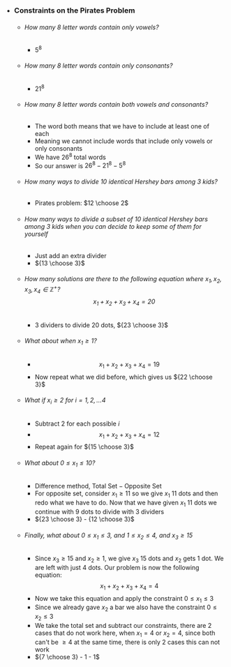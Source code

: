 
- ### Constraints on the Pirates Problem
	- ###### How many $8$ letter words contain only vowels?
		- $5^8$
	- ###### How many $8$ letter words contain only consonants?
		- $21^8$
	- ###### How many $8$ letter words contain both vowels and consonants?
		- The word both means that we have to include at least one of each
		- Meaning we cannot include words that include only vowels or only consonants
		- We have $26^8$ total words
		- So our answer is $26^8-21^8-5^8$
	- ###### How many ways to divide $10$ identical Hershey bars among $3$ kids?
		- Pirates problem: $12 \choose 2$
	- ###### How many ways to divide a subset of $10$ identical Hershey bars among $3$ kids when you can decide to keep some of them for yourself
		- Just add an extra divider
		- ${13 \choose 3}$
	- ###### How many solutions are there to the following equation where $x_1,x_2,x_3,x_4\in\mathbb{Z}^+$? $$x_1+x_2+x_3+x_4=20$$
		- $3$ dividers to divide $20$ dots, ${23 \choose 3}$
	- ###### What about when $x_{1}\ge 1$?
		- $$x_1+x_2+x_3+x_4=19$$
		- Now repeat what we did before, which gives us ${22 \choose 3}$
	- ###### What if $x_{i}\ge 2$ for $i = 1,2,\dots4$
		- Subtract $2$ for each possible $i$
		- $$x_1+x_2+x_3+x_4=12$$
		- Repeat again for ${15 \choose 3}$
	- ###### What about $0 \le x_{1}\le 10$?
		- Difference method, $\text{Total Set} - \text{Opposite Set}$
		- For opposite set, consider $x_{1}\ge11$ so we give $x_1$ $11$ dots and then redo what we have to do. Now that we have given $x_1$ $11$ dots we continue with $9$ dots to divide with $3$ dividers
		- ${23 \choose 3} - {12 \choose 3}$
	- ###### Finally, what about $0 \le x_{1}\le 3$, and $1 \le x_{2}\le 4$, and $x_{3}\ge 15$
		- Since $x_{3}\ge15$ and $x_2\ge1$, we give $x_3$ $15$ dots and $x_2$ gets $1$ dot. We are left with just $4$ dots. Our problem is now the following equation: $$x_1+x_2+x_3+x_4=4$$
		- Now we take this equation and apply the constraint $0\le x_1\le3$
		- Since we already gave $x_2$ a bar we also have the constraint $0 \le x_{2}\le 3$
		- We take the total set and subtract our constraints, there are $2$ cases that do not work here, when $x_1=4$ or $x_{2} = 4$, since both can't be $\ge 4$ at the same time, there is only $2$ cases this can not work   
		- ${7 \choose 3} - 1 - 1$